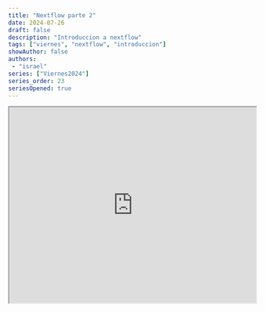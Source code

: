 ```yaml
---
title: "Nextflow parte 2"
date: 2024-07-26
draft: false
description: "Introduccion a nextflow"
tags: ["viernes", "nextflow", "introduccion"]
showAuthor: false
authors:
 - "israel"
series: ["Viernes2024"]
series_order: 23
seriesOpened: true
---
```


<iframe src="https://drive.google.com/file/d/1h3W_iygPAaqNUqPTbYObhBZsLr0cCuLA/preview"" width="100%" height="400" allow="autoplay">

</iframe>
